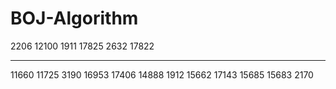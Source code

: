 # BOJ-Algorithm

2206 
12100 
1911
17825
2632
17822

---

11660
11725
3190
16953
17406
14888
1912
15662
17143
15685
15683
2170